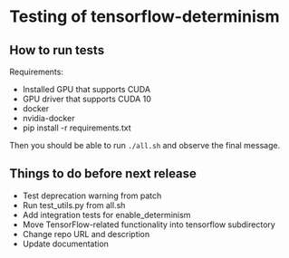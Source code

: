# Testing of tensorflow-determinism

## How to run tests

Requirements:

  * Installed GPU that supports CUDA
  * GPU driver that supports CUDA 10
  * docker
  * nvidia-docker
  * pip install -r requirements.txt

Then you should be able to run `./all.sh` and observe the final message.

## Things to do before next release

  * Test deprecation warning from patch
  * Run test_utils.py from all.sh
  * Add integration tests for enable_determinism
  * Move TensorFlow-related functionality into tensorflow subdirectory
  * Change repo URL and description
  * Update documentation
